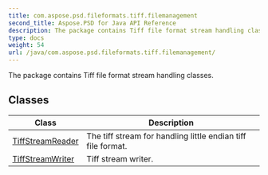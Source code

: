```yaml
---
title: com.aspose.psd.fileformats.tiff.filemanagement
second_title: Aspose.PSD for Java API Reference
description: The package contains Tiff file format stream handling classes.
type: docs
weight: 54
url: /java/com.aspose.psd.fileformats.tiff.filemanagement/
---
```



The package contains Tiff file format stream handling classes.


## Classes

| Class | Description |
| --- | --- |
| [TiffStreamReader](../com.aspose.psd.fileformats.tiff.filemanagement/tiffstreamreader) | The tiff stream for handling little endian tiff file format. |
| [TiffStreamWriter](../com.aspose.psd.fileformats.tiff.filemanagement/tiffstreamwriter) | Tiff stream writer. |
